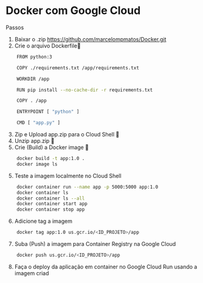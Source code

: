 # Docker com Google Cloud 

Passos

1. Baixar o .zip https://github.com/marcelompmatos/Docker.git
2. Crie o arquivo Dockerfile👋
```bash
    FROM python:3

    COPY ./requirements.txt /app/requirements.txt

    WORKDIR /app

    RUN pip install --no-cache-dir -r requirements.txt

    COPY . /app

    ENTRYPOINT [ "python" ]

    CMD [ "app.py" ]
```

3. Zip e Upload app.zip para o Cloud Shell 👋
4. Unzip app.zip 👋
5. Crie (Build) a Docker image 👋

```bash
    docker build -t app:1.0 .
    docker image ls
```

5. Teste a imagem localmente no Cloud Shell

```bash
    docker container run --name app -p 5000:5000 app:1.0
    docker container ls 
    docker container ls --all
    docker container start app
    docker container stop app
```

6. Adicione tag a imagem

```bash
    docker tag app:1.0 us.gcr.io/<ID_PROJETO>/app
```

7. Suba (Push) a imagem para Container Registry na Google Cloud

```bash
    docker push us.gcr.io/<ID_PROJETO>/app
```
8. Faça o deploy da aplicação em container no Google Cloud Run usando a imagem criad

